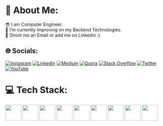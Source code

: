 # 💫 About Me:
😎 I am Computer Engineer.<br>🌱 I’m currently improving on my Backend Technologies.<br>💬 Shoot me an Email or add me on Linkedin :)<br>


## 🌐 Socials:
[![Instagram](https://img.shields.io/badge/Instagram-%23E4405F.svg?logo=Instagram&logoColor=white)](https://instagram.com/berkanttgunes/) [![LinkedIn](https://img.shields.io/badge/LinkedIn-%230077B5.svg?logo=linkedin&logoColor=white)](https://linkedin.com/in/berkant-g%C3%BCne%C5%9F/) [![Medium](https://img.shields.io/badge/Medium-12100E?logo=medium&logoColor=white)](https://medium.com/@berkanttgunes) [![Quora](https://img.shields.io/badge/Quora-%23B92B27.svg?logo=Quora&logoColor=white)](https://quora.com/profile/Berkant-G%C3%BCne%C5%9F) [![Stack Overflow](https://img.shields.io/badge/-Stackoverflow-FE7A16?logo=stack-overflow&logoColor=white)](https://stackoverflow.com/users/12031635) [![Twitter](https://img.shields.io/badge/Twitter-%231DA1F2.svg?logo=Twitter&logoColor=white)](https://twitter.com/Berkant_G_) [![YouTube](https://img.shields.io/badge/YouTube-%23FF0000.svg?logo=YouTube&logoColor=white)](https://youtube.com/@berkantgunes5195/) 

# 💻 Tech Stack:
<img height="50" src="https://user-images.githubusercontent.com/25181517/117447155-6a868a00-af3d-11eb-9cfe-245df15c9f3f.png"> <img height="50" src="https://user-images.githubusercontent.com/25181517/183568594-85e280a7-0d7e-4d1a-9028-c8c2209e073c.png"> <img height="50" src="https://github.com/marwin1991/profile-technology-icons/assets/136815194/519bfaf3-c242-431e-a269-876979f05574"> <img height="50" src="https://user-images.githubusercontent.com/25181517/117208740-bfb78400-adf5-11eb-97bb-09072b6bedfc.png"> <img height="50" src="https://github.com/marwin1991/profile-technology-icons/assets/19180175/3b371807-db7c-45b4-8720-c0cfc901680a"> <img height="50" src="https://user-images.githubusercontent.com/25181517/182884177-d48a8579-2cd0-447a-b9a6-ffc7cb02560e.png"> <img height="50" src="https://user-images.githubusercontent.com/25181517/117207330-263ba280-adf4-11eb-9b97-0ac5b40bc3be.png"> <img height="50" src="https://user-images.githubusercontent.com/25181517/117201156-9a724800-adec-11eb-9a9d-3cd0f67da4bc.png"> <img height="50" src="https://user-images.githubusercontent.com/25181517/183423507-c056a6f9-1ba8-4312-a350-19bcbc5a8697.png">

